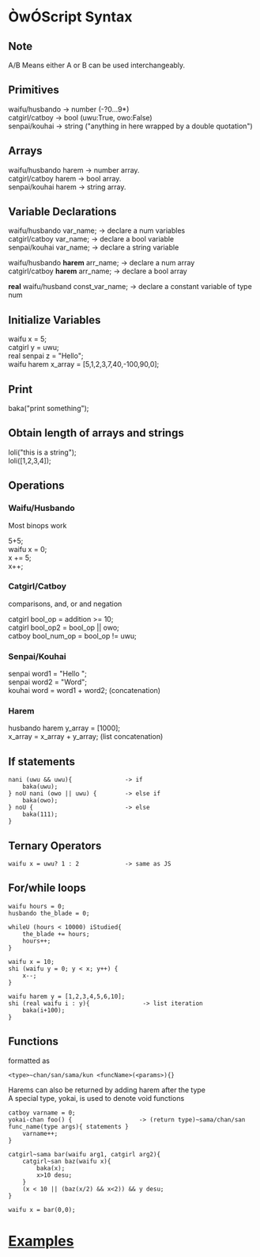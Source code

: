 # ÒwÓScript Syntax 

## Note
A/B Means either A or B can be used interchangeably. 

## Primitives
waifu/husbando -> number (-?0...9*)  
catgirl/catboy -> bool   (uwu:True, owo:False)  
senpai/kouhai -> string ("anything in here wrapped by a double quotation")  

## Arrays
waifu/husbando harem -> number array.  
catgirl/catboy harem -> bool array.  
senpai/kouhai harem -> string array.  

## Variable Declarations
waifu/husbando var_name; -> declare a num variables  
catgirl/catboy var_name; -> declare a bool variable  
senpai/kouhai var_name; -> declare a string variable  

waifu/husbando **harem** arr_name; -> declare a num array  
catgirl/catboy **harem** arr_name; -> declare a bool array  

**real** waifu/husband const_var_name; -> declare a constant variable of type num

## Initialize Variables
waifu x = 5;  
catgirl y = uwu;  
real senpai z = "Hello";   
waifu harem x_array = [5,1,2,3,7,40,-100,90,0];  


## Print
baka("print something");

## Obtain length of arrays and strings
loli("this is a string");  
loli([1,2,3,4]);  

## Operations
### Waifu/Husbando
Most binops work

5+5;  
waifu x = 0;  
x += 5;  
x++;  

### Catgirl/Catboy
comparisons, and, or and negation

catgirl bool_op = addition >= 10;  
catgirl bool_op2 = bool_op || owo;  
catboy bool_num_op = bool_op != uwu;  


### Senpai/Kouhai
senpai word1 = "Hello ";  
senpai word2 = "Word";  
kouhai word = word1 + word2; (concatenation)  

### Harem
husbando harem y_array = [1000];  
x_array = x_array + y_array; (list concatenation)  

## If statements 
```
nani (uwu && uwu){               -> if  
    baka(uwu);   
} noU nani (owo || uwu) {        -> else if  
    baka(owo);  
} noU {                          -> else  
    baka(111);  
}  
```

## Ternary Operators
```
waifu x = uwu? 1 : 2             -> same as JS
```

## For/while loops   
```
waifu hours = 0;
husbando the_blade = 0;

whileU (hours < 10000) iStudied{
    the_blade += hours;
    hours++;  
}  

waifu x = 10;  
shi (waifu y = 0; y < x; y++) {  
    x--;  
}  

waifu harem y = [1,2,3,4,5,6,10];  
shi (real waifu i : y){               -> list iteration  
    baka(i+100);  
}  
```

## Functions

formatted as
```
<type>~chan/san/sama/kun <funcName>(<params>){}
```
Harems can also be returned by adding harem after the type  
A special type, yokai, is used to denote void functions

```
catboy varname = 0;
yokai-chan foo() {                   -> (return type)~sama/chan/san func_name(type args){ statements }  
    varname++;
}

catgirl~sama bar(waifu arg1, catgirl arg2){
    catgirl~san baz(waifu x){  
        baka(x);  
        x>10 desu;  
    }  
    (x < 10 || (baz(x/2) && x<2)) && y desu;  
}  

waifu x = bar(0,0);  
```


# [**Examples**](https://github.com/Salazareo/OwOScript/tree/main/Example)
